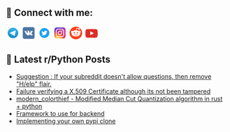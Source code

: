 ## 🔎 Connect with me:
[<img src="https://github.com/bullbesh/bullbesh/blob/main/images/Telegram.png" width="32" height="32" />](https://t.me/bullbesh)
[<img src="https://github.com/bullbesh/bullbesh/blob/main/images/VK.png" width="32" height="32" />](https://vk.com/bullbesh)
[<img src="https://github.com/bullbesh/bullbesh/blob/main/images/Twitter.png" width="32" height="32" />](https://twitter.com/bullbesh1)
[<img src="https://github.com/bullbesh/bullbesh/blob/main/images/Instagram.png" width="32" height="32" />](https://www.instagram.com/bullbesh)
[<img src="https://github.com/bullbesh/bullbesh/blob/main/images/Reddit.png" width="32" height="32" />](https://www.reddit.com/user/bullbesh)
[<img src="https://github.com/bullbesh/bullbesh/blob/main/images/YouTube.png" width="32" height="32" />](https://www.youtube.com/channel/UCtfjRs6uzgq5mfm8S06WTcg)

## 📕 Latest r/Python Posts
<!-- BLOG-POST-LIST:START -->
- [Suggestion : If your subreddit doesn&#39;t allow questions, then remove &quot;H/elp&quot; flair.](https://www.reddit.com/r/Python/comments/1crr4hm/suggestion_if_your_subreddit_doesnt_allow/)
- [Failure verifying a X.509 Certificate although its not been tampered](https://www.reddit.com/r/Python/comments/1crqv91/failure_verifying_a_x509_certificate_although_its/)
- [modern_colorthief - Modified Median Cut Quantization algorithm in rust + python](https://www.reddit.com/r/Python/comments/1crouri/modern_colorthief_modified_median_cut/)
- [Framework to use for backend](https://www.reddit.com/r/Python/comments/1croj1r/framework_to_use_for_backend/)
- [Implementing your own pypi clone](https://www.reddit.com/r/Python/comments/1crksf7/implementing_your_own_pypi_clone/)
<!-- BLOG-POST-LIST:END -->
